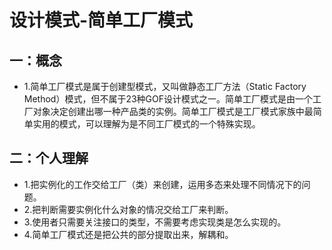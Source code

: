 # 设计模式-简单工厂模式
## 一：概念
- 1.简单工厂模式是属于创建型模式，又叫做静态工厂方法（Static Factory Method）模式，但不属于23种GOF设计模式之一。简单工厂模式是由一个工厂对象决定创建出哪一种产品类的实例。简单工厂模式是工厂模式家族中最简单实用的模式，可以理解为是不同工厂模式的一个特殊实现。
## 二：个人理解
- 1.把实例化的工作交给工厂（类）来创建，运用多态来处理不同情况下的问题。
- 2.把判断需要实例化什么对象的情况交给工厂来判断。
- 3.使用者只需要关注接口的类型，不需要考虑实现类是怎么实现的。
- 4.简单工厂模式还是把公共的部分提取出来，解耦和。